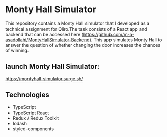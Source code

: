 # Monty Hall Simulator

This repository contains a Monty Hall simulator that I developed as a technical assignment for Qliro.The task consists of a React app and backend that can be accessed here (https://github.com/m-a-asadollahi/MontyHallSimulator-Backend). This app simulates Monty Hall to answer the question of whether changing the door increases the chances of winning.

## launch Monty Hall Simulator:

https://montyhall-simulator.surge.sh/

## Technologies

- TypeScript
- TypeScript React
- Redux / Redux Toolkit
- lodash
- styled-components
